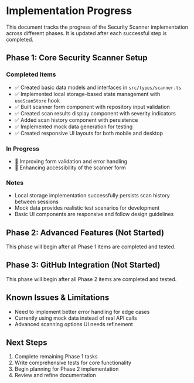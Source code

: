 
# Implementation Progress

This document tracks the progress of the Security Scanner implementation across different phases. It is updated after each successful step is completed.

## Phase 1: Core Security Scanner Setup

### Completed Items
- ✅ Created basic data models and interfaces in `src/types/scanner.ts`
- ✅ Implemented local storage-based state management with `useScanStore` hook
- ✅ Built scanner form component with repository input validation
- ✅ Created scan results display component with severity indicators
- ✅ Added scan history component with persistence
- ✅ Implemented mock data generation for testing
- ✅ Created responsive UI layouts for both mobile and desktop

### In Progress
- 🔄 Improving form validation and error handling
- 🔄 Enhancing accessibility of the scanner form

### Notes
- Local storage implementation successfully persists scan history between sessions
- Mock data provides realistic test scenarios for development
- Basic UI components are responsive and follow design guidelines

## Phase 2: Advanced Features (Not Started)

This phase will begin after all Phase 1 items are completed and tested.

## Phase 3: GitHub Integration (Not Started)

This phase will begin after all Phase 2 items are completed and tested.

## Known Issues & Limitations
- Need to implement better error handling for edge cases
- Currently using mock data instead of real API calls
- Advanced scanning options UI needs refinement

## Next Steps
1. Complete remaining Phase 1 tasks
2. Write comprehensive tests for core functionality
3. Begin planning for Phase 2 implementation
4. Review and refine documentation
